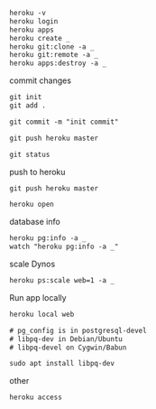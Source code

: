 ```txt
heroku -v
heroku login
heroku apps
heroku create _
heroku git:clone -a _
heroku git:remote -a _
heroku apps:destroy -a _
```


commit changes
```txt
git init
git add .

git commit -m "init commit"

git push heroku master

git status
```


push to heroku
```txt
git push heroku master

heroku open
```


database info
```txt
heroku pg:info -a _
watch "heroku pg:info -a _"
```


scale Dynos
```txt
heroku ps:scale web=1 -a _
```


Run app locally
```txt
heroku local web

# pg_config is in postgresql-devel 
# libpq-dev in Debian/Ubuntu
# libpq-devel on Cygwin/Babun

sudo apt install libpq-dev 
```


other
```txt
heroku access
```
